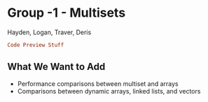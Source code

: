 <h1>
    Group -1 - Multisets
</h1>
<p>Hayden, Logan, Traver, Deris</p>

```Ruby
Code Preview Stuff
```


## What We Want to Add
* Performance comparisons between multiset and arrays
* Comparisons between dynamic arrays, linked lists, and vectors
